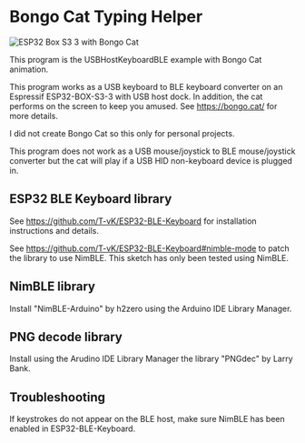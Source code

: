 # Bongo Cat Typing Helper

![ESP32 Box S3 3 with Bongo Cat](./images/keybo.png)

This program is the USBHostKeyboardBLE example with Bongo Cat animation.

This program works as a USB keyboard to BLE keyboard converter on an Espressif
ESP32-BOX-S3-3 with USB host dock. In addition, the cat performs on the screen
to keep you amused. See https://bongo.cat/ for more details.

I did not create Bongo Cat so this only for personal projects.

This program does not work as a USB mouse/joystick to BLE mouse/joystick
converter but the cat will play if a USB HID non-keyboard device is plugged in.

## ESP32 BLE Keyboard library

See https://github.com/T-vK/ESP32-BLE-Keyboard for installation instructions
and details.

See https://github.com/T-vK/ESP32-BLE-Keyboard#nimble-mode to patch the library
to use NimBLE. This sketch has only been tested using NimBLE.

## NimBLE library

Install "NimBLE-Arduino" by h2zero using the Arduino IDE Library Manager.

## PNG decode library

Install using the Arudino IDE Library Manager the library "PNGdec" by Larry Bank.

## Troubleshooting

If keystrokes do not appear on the BLE host, make sure NimBLE has been
enabled in ESP32-BLE-Keyboard.
